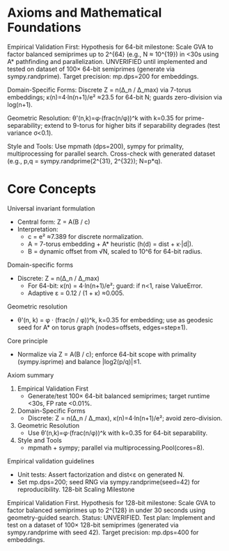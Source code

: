 # Axioms and Mathematical Foundations

Empirical Validation First: Hypothesis for 64-bit milestone: Scale GVA to factor balanced semiprimes up to 2^{64} (e.g., N ≈ 10^{19}) in <30s using A* pathfinding and parallelization. UNVERIFIED until implemented and tested on dataset of 100× 64-bit semiprimes (generate via sympy.randprime). Target precision: mp.dps=200 for embeddings.

Domain-Specific Forms: Discrete Z = n(Δ_n / Δ_max) via 7-torus embeddings; κ(n)=4·ln(n+1)/e² ≈23.5 for 64-bit N; guards zero-division via log(n+1).

Geometric Resolution: θ'(n,k)=φ·(frac(n/φ))^k with k=0.35 for prime-separability; extend to 9-torus for higher bits if separability degrades (test variance σ<0.1).

Style and Tools: Use mpmath (dps=200), sympy for primality, multiprocessing for parallel search. Cross-check with generated dataset (e.g., p,q = sympy.randprime(2^{31}, 2^{32}); N=p*q).

# Core Concepts

Universal invariant formulation
- Central form: Z = A(B / c)
- Interpretation:
  - c = e² ≈7.389 for discrete normalization.
  - A = 7-torus embedding + A* heuristic (h(d) = dist + κ·|d|).
  - B = dynamic offset from √N, scaled to 10^6 for 64-bit radius.

Domain-specific forms
- Discrete: Z = n(Δ_n / Δ_max)
  - For 64-bit: κ(n) = 4·ln(n+1)/e²; guard: if n<1, raise ValueError.
  - Adaptive ε = 0.12 / (1 + κ) ≈0.005.

Geometric resolution
- θ'(n, k) = φ · (frac(n / φ))^k, k=0.35 for embedding; use as geodesic seed for A* on torus graph (nodes=offsets, edges=step±1).

Core principle
- Normalize via Z = A(B / c); enforce 64-bit scope with primality (sympy.isprime) and balance |log2(p/q)|≤1.

Axiom summary
1. Empirical Validation First
   - Generate/test 100× 64-bit balanced semiprimes; target runtime <30s, FP rate <0.01%.
2. Domain-Specific Forms
   - Discrete: Z = n(Δ_n / Δ_max), κ(n)=4·ln(n+1)/e²; avoid zero-division.
3. Geometric Resolution
   - Use θ′(n,k)=φ·(frac(n/φ))^k with k=0.35 for 64-bit separability.
4. Style and Tools
   - mpmath + sympy; parallel via multiprocessing.Pool(cores=8).

Empirical validation guidelines
- Unit tests: Assert factorization and dist<ε on generated N.
- Set mp.dps=200; seed RNG via sympy.randprime(seed=42) for reproducibility.
128-bit Scaling Milestone

Empirical Validation First.
Hypothesis for 128-bit milestone: Scale GVA to factor balanced semiprimes up to 2^{128} in under 30 seconds using geometry-guided search.
Status: UNVERIFIED.
Test plan: Implement and test on a dataset of 100× 128-bit semiprimes (generated via sympy.randprime with seed 42).
Target precision: mp.dps=400 for embeddings.
